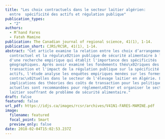 ```yaml
---
title: "Les choix contractuels dans le secteur laitier algérien:
  entre  spécificité des actifs et régulation publique"
publication_types:
  - "2"
authors:
  - M’hand Fares
  - Fateh Mamine
publication: The Canadian journal of regional science, 41(1), 1-14.
publication_short: CJRS/RCSR, 41(1), 1-14.
abstract: "Cet article examine la relation entre les choix d’arrangement
  contractuel et la régula\x02tion publique de sécurité alimentaire à la lumière
  d'une recherche empirique qui établit l'importance des spécificités
  géographiques. Après avoir examiné les fondements théo\x02riques des coûts de
  transaction et l'impact de la régulation publique sur la spécificité des
  actifs, l'étude analyse les enquêtes empiriques menées sur les formes
  contrac\x02tuelles dans le secteur de l'élevage laitier en Algérie. Les
  implications des théories des coûts de transaction pour les politiques
  actuelles sont recommandées pour règlemen\x02ter et organiser le secteur
  laitier souffrant de problème de sécurité alimentaire."
draft: false
featured: false
url_pdf: https://idjs.ca/images/rcsr/archives/V41N1-FARES-MAMINE.pdf
image:
  filename: featured
  focal_point: Smart
  preview_only: false
date: 2018-02-04T15:02:53.237Z
---
```

